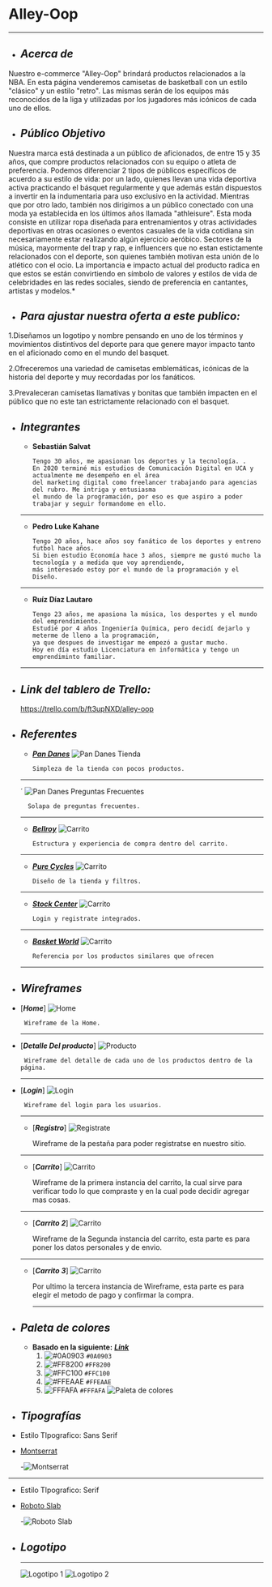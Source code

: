 # Alley-Oop
___

+ ## ___Acerca de___
    
Nuestro e-commerce "Alley-Oop" brindará productos relacionados a la NBA. En esta página venderemos camisetas de basketball con un estilo "clásico" y un estilo "retro". Las mismas serán de los equipos más reconocidos de la liga y utilizadas por los jugadores más icónicos de cada uno de ellos.

+ ## ___Público Objetivo___
Nuestra marca está destinada a un público de aficionados, de entre 15 y 35 años, que compre productos relacionados con su equipo o atleta de preferencia. Podemos diferenciar 2 tipos de públicos específicos de acuerdo a su estilo de vida: por un lado, quienes llevan una vida deportiva activa practicando el básquet regularmente y que además están dispuestos a invertir en la indumentaria para uso exclusivo en la actividad. Mientras que por otro lado, también nos dirigimos a un público conectado con una moda ya establecida en los últimos años llamada "athleisure". Esta moda consiste en utilizar ropa diseñada para entrenamientos y otras actividades deportivas en otras ocasiones o eventos casuales de la vida cotidiana sin necesariamente estar realizando algún ejercicio aeróbico. Sectores de la música, mayormente del trap y rap, e influencers que no estan estictamente relacionados con el deporte, son quienes también motivan esta unión de lo atlético con el ocio. La importancia e impacto actual del producto radica en que estos se están convirtiendo en símbolo de valores y estilos de vida de celebridades en las redes sociales, siendo de preferencia en cantantes, artistas y modelos.*

+ ## ___Para ajustar nuestra oferta a este publico:___

1.Diseñamos un logotipo y nombre pensando en uno de los términos y movimientos distintivos del deporte para que genere mayor impacto tanto en el aficionado como en el mundo del basquet.

2.Ofreceremos una variedad de camisetas emblemáticas, icónicas de la historia del deporte y muy recordadas por los fanáticos.

3.Prevaleceran camisetas llamativas y bonitas que también impacten en el público que no este tan estrictamente relacionado con el basquet.

+ ## ___Integrantes___

    - __Sebastián Salvat__

        ```
        Tengo 30 años, me apasionan los deportes y la tecnología. .
        En 2020 terminé mis estudios de Comunicación Digital en UCA y actualmente me desempeño en el área 
        del marketing digital como freelancer trabajando para agencias del rubro. Me intriga y entusiasma
        el mundo de la programación, por eso es que aspiro a poder trabajar y seguir formandome en ello.
    ___
    - __Pedro Luke Kahane__

        ```
        Tengo 20 años, hace años soy fanático de los deportes y entreno futbol hace años.
        Si bien estudio Economía hace 3 años, siempre me gustó mucho la tecnología y a medida que voy aprendiendo,
        más interesado estoy por el mundo de la programación y el Diseño.

    ___
   - __Ruíz Díaz Lautaro__

        ```
        Tengo 23 años, me apasiona la música, los desportes y el mundo del emprendimiento.
        Estudié por 4 años Ingeniería Química, pero decidí dejarlo y meterme de lleno a la programación, 
        ya que despues de investigar me empezó a gustar mucho.
        Hoy en día estudio Licenciatura en informática y tengo un emprendiminto familiar. 

    ___

+ ## ___Link del tablero de Trello:___

    https://trello.com/b/ft3upNXD/alley-oop

+ ## ___Referentes___
    - [___Pan Danes___](https://www.pandanes.com.ar/)
        ![Pan Danes Tienda](/Capturas/Tienda_3.jpg)
        ```
        Simpleza de la tienda con pocos productos.
    ___
  ´
        ![Pan Danes Preguntas Frecuentes](/Capturas/Tienda_4.jpg)
        
        Solapa de preguntas frecuentes.
    ___

    - [___Bellroy___](https://bellroy.com/checkout)
        ![Carrito](/Capturas/carrito_compra.jpeg)
        ```
        Estructura y experiencia de compra dentro del carrito. 
    ___  
    - [___Pure Cycles___](https://www.purecycles.com/collections/bicycles)
        ![Carrito](/Capturas/tienda.jpeg)
        ```
        Diseño de la tienda y filtros. 

    ___  
     - [___Stock Center___](https://www.stockcenter.com.ar/login)
        ![Carrito](/Capturas/log_in_registrate.jpeg)
        ```
        Login y registrate integrados. 
       
    ___  
     - [___Basket World___](https://basketworld.com/producto-oficial-nba/camisetas-retro-nba/)
       ![Carrito](/Capturas/Referencia.jpeg)
        ```
        Referencia por los productos similares que ofrecen 

    ___  

+ ## ___Wireframes___ 

- [___Home___]
        ![Home](/Wireframes/Home.jpeg)
      
       Wireframe de la Home.
    ___
- [___Detalle Del producto___]
        ![Producto](/Wireframes/Producto.jpg)
    
       Wireframe del detalle de cada uno de los productos dentro de la página.
    ___
- [___Login___]
        ![Login](/Wireframes/Login.jpg)
      
       Wireframe del login para los usuarios.
    ___
    - [___Registro___]
        ![Registrate](/Wireframes/registro.jpg)
     
       Wireframe de la pestaña para poder registratse en nuestro sitio.
    ___
    - [___Carrito___]
        ![Carrito](/Wireframes/Carrito_1.jpeg)
     
       Wireframe de la primera instancia del carrito, la cual sirve para verificar todo lo que compraste y en la cual pode decidir agregar mas cosas.
       
    ___
     - [___Carrito 2___]
        ![Carrito](/Wireframes/Carrito_2.jpeg)
     
       Wireframe de la Segunda instancia del carrito, esta parte es para poner los datos personales y de envio.
    ___
  - [___Carrito 3___]
        ![Carrito](/Wireframes/Carrito_3.jpeg)
     
       Por ultimo la tercera instancia de Wireframe, esta parte es para elegir el metodo de pago y confirmar la compra.
    ___

+ ## ___Paleta de colores___
    - __Basado en la siguiente:__ [___Link___](https://coolors.co/0a0903-ff8200-ffc100-ffeaae-fffafa)
        1. ![#0A0903](https://via.placeholder.com/15/0A0903/000000?text=+) `#0A0903`
        2. ![#FF8200](https://via.placeholder.com/15/FF8200/000000?text=+) `#FF8200`
        3. ![#FFC100](https://via.placeholder.com/15/FFC100/000000?text=+) `#FFC100`
        4. ![#FFEAAE](https://via.placeholder.com/15/FFEAAE/000000?text=+) `#FFEAAE`
        5. ![FFFAFA](https://via.placeholder.com/15/FFFAFA/000000?text=+) `#FFFAFA`
    ![Paleta de colores](/Design/Colores.png)
+ ## ___Tipografías___
- Estilo TIpografico: Sans Serif 
- [Montserrat](https://fonts.google.com/specimen/Montserrat?category=Sans+Serif&query=m) 
    
  -![Montserrat](/Design/Tipografia_monserrat.png)
___
- Estilo TIpografico: Serif 
- [Roboto Slab](https://fonts.google.com/specimen/Roboto+Slab?category=Serif) 
    
  -![Roboto Slab](/Design/Tiporgrafia_Roboto_Slab.jpg)
+ ## ___Logotipo___
     
     ____
     ![Logotipo 1](/Design/alley-oop-logo.jpg)
     ![Logotipo 2](/Design/alley-oop-logo_fondoBlanco.jpg)
     
